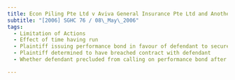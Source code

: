 ```yaml
---
title: Econ Piling Pte Ltd v Aviva General Insurance Pte Ltd and Another 
subtitle: "[2006] SGHC 76 / 08\_May\_2006"
tags:
  - Limitation of Actions
  - Effect of time having run
  - Plaintiff issuing performance bond in favour of defendant to secure plaintiff\'s performance of obligations under contract with defendant
  - Plaintiff determined to have breached contract with defendant
  - Whether defendant precluded from calling on performance bond after expiry of limitation period for bringing action in contract or tort against plaintiff for breach

---
```


